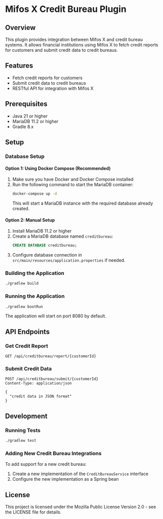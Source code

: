 # Mifos X Credit Bureau Plugin

## Overview
This plugin provides integration between Mifos X and credit bureau systems. It allows financial institutions using Mifos X to fetch credit reports for customers and submit credit data to credit bureaus.

## Features
- Fetch credit reports for customers
- Submit credit data to credit bureaus
- RESTful API for integration with Mifos X

## Prerequisites
- Java 21 or higher
- MariaDB 11.2 or higher
- Gradle 8.x

## Setup

### Database Setup

#### Option 1: Using Docker Compose (Recommended)
1. Make sure you have Docker and Docker Compose installed
2. Run the following command to start the MariaDB container:
   ```bash
   docker-compose up -d
   ```
   This will start a MariaDB instance with the required database already created.

#### Option 2: Manual Setup
1. Install MariaDB 11.2 or higher
2. Create a MariaDB database named `creditbureau`:
   ```sql
   CREATE DATABASE creditbureau;
   ```
3. Configure database connection in `src/main/resources/application.properties` if needed.

### Building the Application
```bash
./gradlew build
```

### Running the Application
```bash
./gradlew bootRun
```

The application will start on port 8080 by default.

## API Endpoints

### Get Credit Report
```
GET /api/creditbureau/report/{customerId}
```

### Submit Credit Data
```
POST /api/creditbureau/submit/{customerId}
Content-Type: application/json

{
  "credit data in JSON format"
}
```

## Development

### Running Tests
```bash
./gradlew test
```

### Adding New Credit Bureau Integrations
To add support for a new credit bureau:

1. Create a new implementation of the `CreditBureauService` interface
2. Configure the new implementation as a Spring bean

## License
This project is licensed under the Mozilla Public License Version 2.0 - see the LICENSE file for details.
